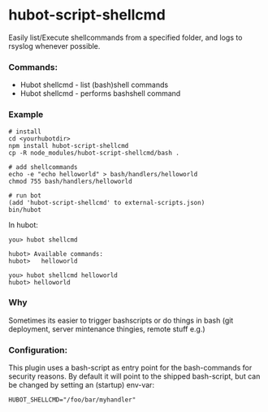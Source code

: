 hubot-script-shellcmd
=====================

Easily list/Execute shellcommands from a specified folder, and logs to rsyslog
whenever possible.

### Commands:

* Hubot shellcmd - list (bash)shell commands 
* Hubot shellcmd <foo> - performs bashshell command

### Example

    # install
    cd <yourhubotdir>
    npm install hubot-script-shellcmd
    cp -R node_modules/hubot-script-shellcmd/bash .

    # add shellcommands
    echo -e "echo helloworld" > bash/handlers/helloworld
    chmod 755 bash/handlers/helloworld

    # run bot
    (add 'hubot-script-shellcmd' to external-scripts.json)
    bin/hubot

In hubot:

    you> hubot shellcmd

    hubot> Available commands:
    hubot>   helloworld

    you> hubot shellcmd helloworld 
    hubot> helloworld

### Why

Sometimes its easier to trigger bashscripts or do things in bash (git deployment, server mintenance thingies, remote stuff e.g.)

###  Configuration:

This plugin uses a bash-script as entry point for the bash-commands for security reasons.
By default it will point to the shipped bash-script, but can be changed by setting an (startup) env-var:

    HUBOT_SHELLCMD="/foo/bar/myhandler" 

